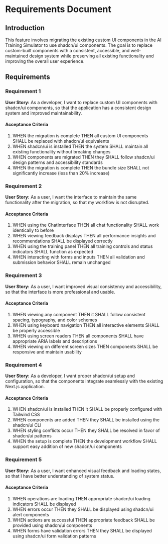 # Requirements Document

## Introduction

This feature involves migrating the existing custom UI components in the AI Training Simulator to use shadcn/ui components. The goal is to replace custom-built components with a consistent, accessible, and well-maintained design system while preserving all existing functionality and improving the overall user experience.

## Requirements

### Requirement 1

**User Story:** As a developer, I want to replace custom UI components with shadcn/ui components, so that the application has a consistent design system and improved maintainability.

#### Acceptance Criteria

1. WHEN the migration is complete THEN all custom UI components SHALL be replaced with shadcn/ui equivalents
2. WHEN shadcn/ui is installed THEN the system SHALL maintain all existing functionality without breaking changes
3. WHEN components are migrated THEN they SHALL follow shadcn/ui design patterns and accessibility standards
4. WHEN the migration is complete THEN the bundle size SHALL not significantly increase (less than 20% increase)

### Requirement 2

**User Story:** As a user, I want the interface to maintain the same functionality after the migration, so that my workflow is not disrupted.

#### Acceptance Criteria

1. WHEN using the ChatInterface THEN all chat functionality SHALL work identically to before
2. WHEN viewing feedback displays THEN all performance insights and recommendations SHALL be displayed correctly
3. WHEN using the training panel THEN all training controls and status indicators SHALL function as expected
4. WHEN interacting with forms and inputs THEN all validation and submission behavior SHALL remain unchanged

### Requirement 3

**User Story:** As a user, I want improved visual consistency and accessibility, so that the interface is more professional and usable.

#### Acceptance Criteria

1. WHEN viewing any component THEN it SHALL follow consistent spacing, typography, and color schemes
2. WHEN using keyboard navigation THEN all interactive elements SHALL be properly accessible
3. WHEN using screen readers THEN all components SHALL have appropriate ARIA labels and descriptions
4. WHEN viewing on different screen sizes THEN components SHALL be responsive and maintain usability

### Requirement 4

**User Story:** As a developer, I want proper shadcn/ui setup and configuration, so that the components integrate seamlessly with the existing Next.js application.

#### Acceptance Criteria

1. WHEN shadcn/ui is installed THEN it SHALL be properly configured with Tailwind CSS
2. WHEN components are added THEN they SHALL be installed using the shadcn/ui CLI
3. WHEN styling conflicts occur THEN they SHALL be resolved in favor of shadcn/ui patterns
4. WHEN the setup is complete THEN the development workflow SHALL support easy addition of new shadcn/ui components

### Requirement 5

**User Story:** As a user, I want enhanced visual feedback and loading states, so that I have better understanding of system status.

#### Acceptance Criteria

1. WHEN operations are loading THEN appropriate shadcn/ui loading indicators SHALL be displayed
2. WHEN errors occur THEN they SHALL be displayed using shadcn/ui alert components
3. WHEN actions are successful THEN appropriate feedback SHALL be provided using shadcn/ui components
4. WHEN forms have validation errors THEN they SHALL be displayed using shadcn/ui form validation patterns